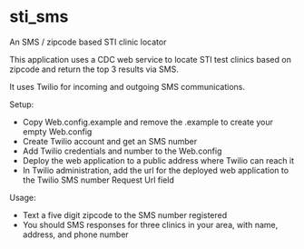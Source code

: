 # sti_sms
An SMS / zipcode based STI clinic locator

This application uses a CDC web service to locate STI test clinics based on zipcode and return the top 3 results via SMS.

It uses Twilio for incoming and outgoing SMS communications.

Setup:
* Copy Web.config.example and remove the .example to create your empty Web.config
* Create Twilio account and get an SMS number
* Add Twilio credentials and number to the Web.config
* Deploy the web application to a public address where Twilio can reach it
* In Twilio administration, add the url for the deployed web application to the Twilio SMS number Request Url field

Usage: 
* Text a five digit zipcode to the SMS number registered
* You should SMS responses for three clinics in your area, with name, address, and phone number
